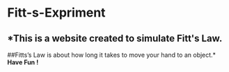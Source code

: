 # Fitt-s-Expriment
## *This is a website created to simulate Fitt's Law.<br/>
##Fitts’s Law is about how long it takes to move your hand to an object.*<br/>
**Have Fun !**
